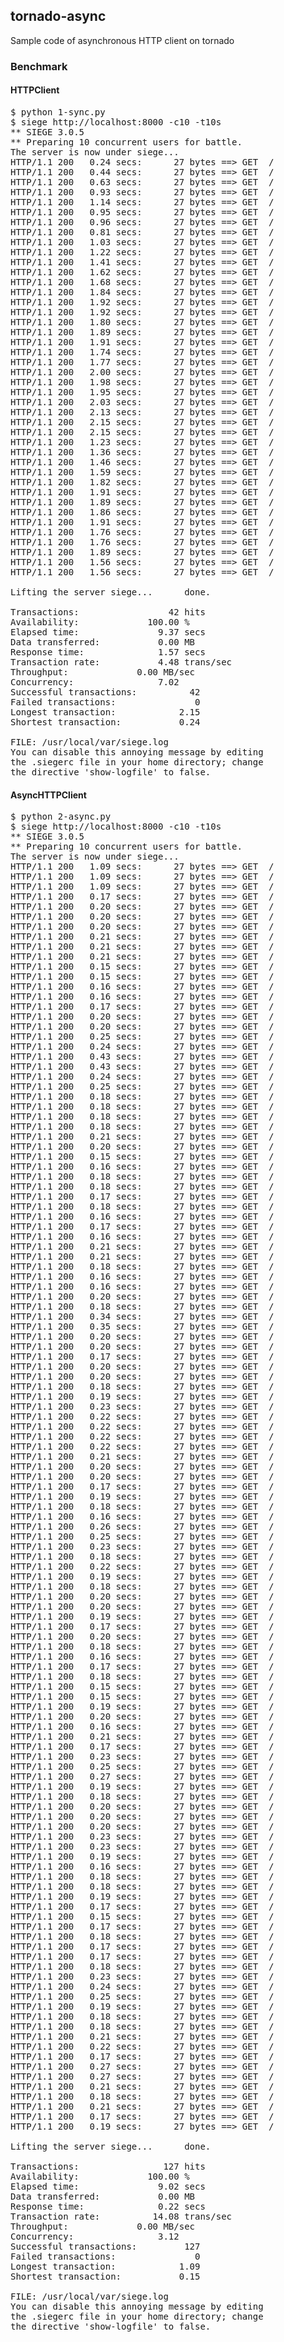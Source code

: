 ## tornado-async
Sample code of asynchronous HTTP client on tornado

### Benchmark

#### HTTPClient

<pre>
$ python 1-sync.py
$ siege http://localhost:8000 -c10 -t10s
** SIEGE 3.0.5
** Preparing 10 concurrent users for battle.
The server is now under siege...
HTTP/1.1 200   0.24 secs:      27 bytes ==> GET  /
HTTP/1.1 200   0.44 secs:      27 bytes ==> GET  /
HTTP/1.1 200   0.63 secs:      27 bytes ==> GET  /
HTTP/1.1 200   0.93 secs:      27 bytes ==> GET  /
HTTP/1.1 200   1.14 secs:      27 bytes ==> GET  /
HTTP/1.1 200   0.95 secs:      27 bytes ==> GET  /
HTTP/1.1 200   0.96 secs:      27 bytes ==> GET  /
HTTP/1.1 200   0.81 secs:      27 bytes ==> GET  /
HTTP/1.1 200   1.03 secs:      27 bytes ==> GET  /
HTTP/1.1 200   1.22 secs:      27 bytes ==> GET  /
HTTP/1.1 200   1.41 secs:      27 bytes ==> GET  /
HTTP/1.1 200   1.62 secs:      27 bytes ==> GET  /
HTTP/1.1 200   1.68 secs:      27 bytes ==> GET  /
HTTP/1.1 200   1.84 secs:      27 bytes ==> GET  /
HTTP/1.1 200   1.92 secs:      27 bytes ==> GET  /
HTTP/1.1 200   1.92 secs:      27 bytes ==> GET  /
HTTP/1.1 200   1.80 secs:      27 bytes ==> GET  /
HTTP/1.1 200   1.89 secs:      27 bytes ==> GET  /
HTTP/1.1 200   1.91 secs:      27 bytes ==> GET  /
HTTP/1.1 200   1.74 secs:      27 bytes ==> GET  /
HTTP/1.1 200   1.77 secs:      27 bytes ==> GET  /
HTTP/1.1 200   2.00 secs:      27 bytes ==> GET  /
HTTP/1.1 200   1.98 secs:      27 bytes ==> GET  /
HTTP/1.1 200   1.95 secs:      27 bytes ==> GET  /
HTTP/1.1 200   2.03 secs:      27 bytes ==> GET  /
HTTP/1.1 200   2.13 secs:      27 bytes ==> GET  /
HTTP/1.1 200   2.15 secs:      27 bytes ==> GET  /
HTTP/1.1 200   2.15 secs:      27 bytes ==> GET  /
HTTP/1.1 200   1.23 secs:      27 bytes ==> GET  /
HTTP/1.1 200   1.36 secs:      27 bytes ==> GET  /
HTTP/1.1 200   1.46 secs:      27 bytes ==> GET  /
HTTP/1.1 200   1.59 secs:      27 bytes ==> GET  /
HTTP/1.1 200   1.82 secs:      27 bytes ==> GET  /
HTTP/1.1 200   1.91 secs:      27 bytes ==> GET  /
HTTP/1.1 200   1.89 secs:      27 bytes ==> GET  /
HTTP/1.1 200   1.86 secs:      27 bytes ==> GET  /
HTTP/1.1 200   1.91 secs:      27 bytes ==> GET  /
HTTP/1.1 200   1.76 secs:      27 bytes ==> GET  /
HTTP/1.1 200   1.76 secs:      27 bytes ==> GET  /
HTTP/1.1 200   1.89 secs:      27 bytes ==> GET  /
HTTP/1.1 200   1.56 secs:      27 bytes ==> GET  /
HTTP/1.1 200   1.56 secs:      27 bytes ==> GET  /

Lifting the server siege...      done.

Transactions:                 42 hits
Availability:             100.00 %
Elapsed time:               9.37 secs
Data transferred:           0.00 MB
Response time:              1.57 secs
Transaction rate:           4.48 trans/sec
Throughput:             0.00 MB/sec
Concurrency:                7.02
Successful transactions:          42
Failed transactions:               0
Longest transaction:            2.15
Shortest transaction:           0.24

FILE: /usr/local/var/siege.log
You can disable this annoying message by editing
the .siegerc file in your home directory; change
the directive 'show-logfile' to false.
</pre>

#### AsyncHTTPClient

<pre>
$ python 2-async.py
$ siege http://localhost:8000 -c10 -t10s
** SIEGE 3.0.5
** Preparing 10 concurrent users for battle.
The server is now under siege...
HTTP/1.1 200   1.09 secs:      27 bytes ==> GET  /
HTTP/1.1 200   1.09 secs:      27 bytes ==> GET  /
HTTP/1.1 200   1.09 secs:      27 bytes ==> GET  /
HTTP/1.1 200   0.17 secs:      27 bytes ==> GET  /
HTTP/1.1 200   0.20 secs:      27 bytes ==> GET  /
HTTP/1.1 200   0.20 secs:      27 bytes ==> GET  /
HTTP/1.1 200   0.20 secs:      27 bytes ==> GET  /
HTTP/1.1 200   0.21 secs:      27 bytes ==> GET  /
HTTP/1.1 200   0.21 secs:      27 bytes ==> GET  /
HTTP/1.1 200   0.21 secs:      27 bytes ==> GET  /
HTTP/1.1 200   0.15 secs:      27 bytes ==> GET  /
HTTP/1.1 200   0.15 secs:      27 bytes ==> GET  /
HTTP/1.1 200   0.16 secs:      27 bytes ==> GET  /
HTTP/1.1 200   0.16 secs:      27 bytes ==> GET  /
HTTP/1.1 200   0.17 secs:      27 bytes ==> GET  /
HTTP/1.1 200   0.20 secs:      27 bytes ==> GET  /
HTTP/1.1 200   0.20 secs:      27 bytes ==> GET  /
HTTP/1.1 200   0.25 secs:      27 bytes ==> GET  /
HTTP/1.1 200   0.24 secs:      27 bytes ==> GET  /
HTTP/1.1 200   0.43 secs:      27 bytes ==> GET  /
HTTP/1.1 200   0.43 secs:      27 bytes ==> GET  /
HTTP/1.1 200   0.24 secs:      27 bytes ==> GET  /
HTTP/1.1 200   0.25 secs:      27 bytes ==> GET  /
HTTP/1.1 200   0.18 secs:      27 bytes ==> GET  /
HTTP/1.1 200   0.18 secs:      27 bytes ==> GET  /
HTTP/1.1 200   0.18 secs:      27 bytes ==> GET  /
HTTP/1.1 200   0.18 secs:      27 bytes ==> GET  /
HTTP/1.1 200   0.21 secs:      27 bytes ==> GET  /
HTTP/1.1 200   0.20 secs:      27 bytes ==> GET  /
HTTP/1.1 200   0.15 secs:      27 bytes ==> GET  /
HTTP/1.1 200   0.16 secs:      27 bytes ==> GET  /
HTTP/1.1 200   0.18 secs:      27 bytes ==> GET  /
HTTP/1.1 200   0.18 secs:      27 bytes ==> GET  /
HTTP/1.1 200   0.17 secs:      27 bytes ==> GET  /
HTTP/1.1 200   0.18 secs:      27 bytes ==> GET  /
HTTP/1.1 200   0.16 secs:      27 bytes ==> GET  /
HTTP/1.1 200   0.17 secs:      27 bytes ==> GET  /
HTTP/1.1 200   0.16 secs:      27 bytes ==> GET  /
HTTP/1.1 200   0.21 secs:      27 bytes ==> GET  /
HTTP/1.1 200   0.21 secs:      27 bytes ==> GET  /
HTTP/1.1 200   0.18 secs:      27 bytes ==> GET  /
HTTP/1.1 200   0.16 secs:      27 bytes ==> GET  /
HTTP/1.1 200   0.16 secs:      27 bytes ==> GET  /
HTTP/1.1 200   0.20 secs:      27 bytes ==> GET  /
HTTP/1.1 200   0.18 secs:      27 bytes ==> GET  /
HTTP/1.1 200   0.34 secs:      27 bytes ==> GET  /
HTTP/1.1 200   0.35 secs:      27 bytes ==> GET  /
HTTP/1.1 200   0.20 secs:      27 bytes ==> GET  /
HTTP/1.1 200   0.20 secs:      27 bytes ==> GET  /
HTTP/1.1 200   0.17 secs:      27 bytes ==> GET  /
HTTP/1.1 200   0.20 secs:      27 bytes ==> GET  /
HTTP/1.1 200   0.20 secs:      27 bytes ==> GET  /
HTTP/1.1 200   0.18 secs:      27 bytes ==> GET  /
HTTP/1.1 200   0.19 secs:      27 bytes ==> GET  /
HTTP/1.1 200   0.23 secs:      27 bytes ==> GET  /
HTTP/1.1 200   0.22 secs:      27 bytes ==> GET  /
HTTP/1.1 200   0.22 secs:      27 bytes ==> GET  /
HTTP/1.1 200   0.22 secs:      27 bytes ==> GET  /
HTTP/1.1 200   0.22 secs:      27 bytes ==> GET  /
HTTP/1.1 200   0.21 secs:      27 bytes ==> GET  /
HTTP/1.1 200   0.20 secs:      27 bytes ==> GET  /
HTTP/1.1 200   0.20 secs:      27 bytes ==> GET  /
HTTP/1.1 200   0.17 secs:      27 bytes ==> GET  /
HTTP/1.1 200   0.19 secs:      27 bytes ==> GET  /
HTTP/1.1 200   0.18 secs:      27 bytes ==> GET  /
HTTP/1.1 200   0.16 secs:      27 bytes ==> GET  /
HTTP/1.1 200   0.26 secs:      27 bytes ==> GET  /
HTTP/1.1 200   0.25 secs:      27 bytes ==> GET  /
HTTP/1.1 200   0.23 secs:      27 bytes ==> GET  /
HTTP/1.1 200   0.18 secs:      27 bytes ==> GET  /
HTTP/1.1 200   0.22 secs:      27 bytes ==> GET  /
HTTP/1.1 200   0.19 secs:      27 bytes ==> GET  /
HTTP/1.1 200   0.18 secs:      27 bytes ==> GET  /
HTTP/1.1 200   0.20 secs:      27 bytes ==> GET  /
HTTP/1.1 200   0.20 secs:      27 bytes ==> GET  /
HTTP/1.1 200   0.19 secs:      27 bytes ==> GET  /
HTTP/1.1 200   0.17 secs:      27 bytes ==> GET  /
HTTP/1.1 200   0.20 secs:      27 bytes ==> GET  /
HTTP/1.1 200   0.18 secs:      27 bytes ==> GET  /
HTTP/1.1 200   0.16 secs:      27 bytes ==> GET  /
HTTP/1.1 200   0.17 secs:      27 bytes ==> GET  /
HTTP/1.1 200   0.18 secs:      27 bytes ==> GET  /
HTTP/1.1 200   0.15 secs:      27 bytes ==> GET  /
HTTP/1.1 200   0.15 secs:      27 bytes ==> GET  /
HTTP/1.1 200   0.19 secs:      27 bytes ==> GET  /
HTTP/1.1 200   0.20 secs:      27 bytes ==> GET  /
HTTP/1.1 200   0.16 secs:      27 bytes ==> GET  /
HTTP/1.1 200   0.21 secs:      27 bytes ==> GET  /
HTTP/1.1 200   0.17 secs:      27 bytes ==> GET  /
HTTP/1.1 200   0.23 secs:      27 bytes ==> GET  /
HTTP/1.1 200   0.25 secs:      27 bytes ==> GET  /
HTTP/1.1 200   0.27 secs:      27 bytes ==> GET  /
HTTP/1.1 200   0.19 secs:      27 bytes ==> GET  /
HTTP/1.1 200   0.18 secs:      27 bytes ==> GET  /
HTTP/1.1 200   0.20 secs:      27 bytes ==> GET  /
HTTP/1.1 200   0.20 secs:      27 bytes ==> GET  /
HTTP/1.1 200   0.20 secs:      27 bytes ==> GET  /
HTTP/1.1 200   0.23 secs:      27 bytes ==> GET  /
HTTP/1.1 200   0.23 secs:      27 bytes ==> GET  /
HTTP/1.1 200   0.19 secs:      27 bytes ==> GET  /
HTTP/1.1 200   0.16 secs:      27 bytes ==> GET  /
HTTP/1.1 200   0.18 secs:      27 bytes ==> GET  /
HTTP/1.1 200   0.18 secs:      27 bytes ==> GET  /
HTTP/1.1 200   0.19 secs:      27 bytes ==> GET  /
HTTP/1.1 200   0.17 secs:      27 bytes ==> GET  /
HTTP/1.1 200   0.15 secs:      27 bytes ==> GET  /
HTTP/1.1 200   0.17 secs:      27 bytes ==> GET  /
HTTP/1.1 200   0.18 secs:      27 bytes ==> GET  /
HTTP/1.1 200   0.17 secs:      27 bytes ==> GET  /
HTTP/1.1 200   0.17 secs:      27 bytes ==> GET  /
HTTP/1.1 200   0.18 secs:      27 bytes ==> GET  /
HTTP/1.1 200   0.23 secs:      27 bytes ==> GET  /
HTTP/1.1 200   0.24 secs:      27 bytes ==> GET  /
HTTP/1.1 200   0.25 secs:      27 bytes ==> GET  /
HTTP/1.1 200   0.19 secs:      27 bytes ==> GET  /
HTTP/1.1 200   0.18 secs:      27 bytes ==> GET  /
HTTP/1.1 200   0.18 secs:      27 bytes ==> GET  /
HTTP/1.1 200   0.21 secs:      27 bytes ==> GET  /
HTTP/1.1 200   0.22 secs:      27 bytes ==> GET  /
HTTP/1.1 200   0.17 secs:      27 bytes ==> GET  /
HTTP/1.1 200   0.27 secs:      27 bytes ==> GET  /
HTTP/1.1 200   0.27 secs:      27 bytes ==> GET  /
HTTP/1.1 200   0.21 secs:      27 bytes ==> GET  /
HTTP/1.1 200   0.18 secs:      27 bytes ==> GET  /
HTTP/1.1 200   0.21 secs:      27 bytes ==> GET  /
HTTP/1.1 200   0.17 secs:      27 bytes ==> GET  /
HTTP/1.1 200   0.19 secs:      27 bytes ==> GET  /

Lifting the server siege...      done.

Transactions:                127 hits
Availability:             100.00 %
Elapsed time:               9.02 secs
Data transferred:           0.00 MB
Response time:              0.22 secs
Transaction rate:          14.08 trans/sec
Throughput:             0.00 MB/sec
Concurrency:                3.12
Successful transactions:         127
Failed transactions:               0
Longest transaction:            1.09
Shortest transaction:           0.15

FILE: /usr/local/var/siege.log
You can disable this annoying message by editing
the .siegerc file in your home directory; change
the directive 'show-logfile' to false.
</pre>
